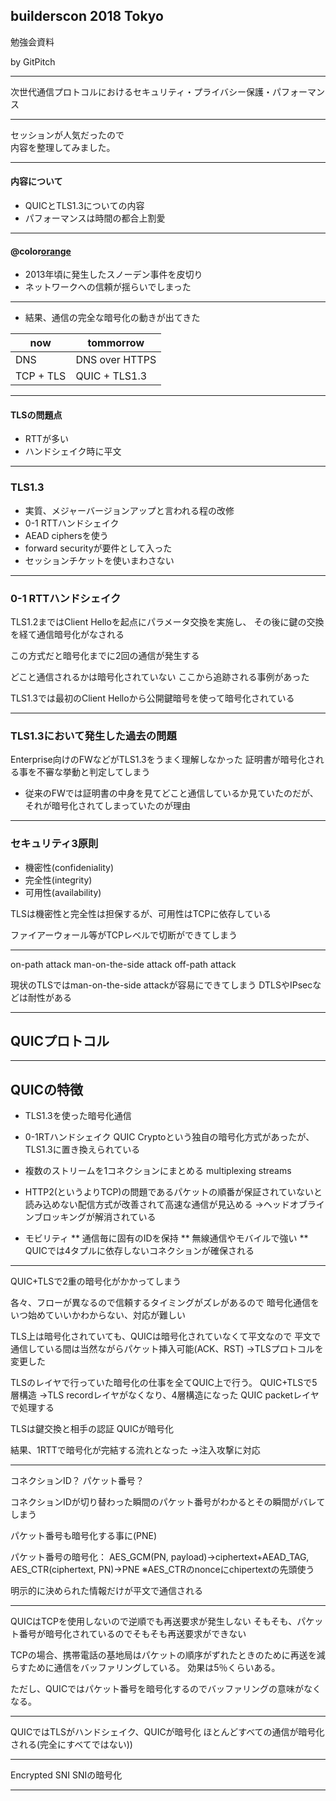 
## builderscon 2018 Tokyo
勉強会資料  


by GitPitch

---

次世代通信プロトコルにおけるセキュリティ・プライバシー保護・パフォーマンス

---

セッションが人気だったので  
内容を整理してみました。

---
#### 内容について

* QUICとTLS1.3についての内容
* パフォーマンスは時間の都合上割愛

---

#### @color[orange](インターネットプロトコル変化の時代)
  
* 2013年頃に発生したスノーデン事件を皮切り
* ネットワークへの信頼が揺らいでしまった

---

* 結果、通信の完全な暗号化の動きが出てきた

now | tommorrow
--- | --- |
DNS | DNS over HTTPS
TCP + TLS | QUIC + TLS1.3

---

#### TLSの問題点
* RTTが多い
* ハンドシェイク時に平文

---

### TLS1.3

* 実質、メジャーバージョンアップと言われる程の改修
* 0-1 RTTハンドシェイク
* AEAD ciphersを使う
* forward securityが要件として入った
* セッションチケットを使いまわさない

---

### 0-1 RTTハンドシェイク

TLS1.2まではClient Helloを起点にパラメータ交換を実施し、
その後に鍵の交換を経て通信暗号化がなされる

この方式だと暗号化までに2回の通信が発生する

どこと通信されるかは暗号化されていない
ここから追跡される事例があった


TLS1.3では最初のClient Helloから公開鍵暗号を使って暗号化されている

---

### TLS1.3において発生した過去の問題

Enterprise向けのFWなどがTLS1.3をうまく理解しなかった
証明書が暗号化される事を不審な挙動と判定してしまう
* 従来のFWでは証明書の中身を見てどこと通信しているか見ていたのだが、それが暗号化されてしまっていたのが理由

---

### セキュリティ3原則

* 機密性(confideniality)
* 完全性(integrity)
* 可用性(availability)

TLSは機密性と完全性は担保するが、可用性はTCPに依存している

ファイアーウォール等がTCPレベルで切断ができてしまう

---

on-path attack
man-on-the-side attack
off-path attack

現状のTLSではman-on-the-side attackが容易にできてしまう
DTLSやIPsecなどは耐性がある

---

## QUICプロトコル


---

## QUICの特徴
* TLS1.3を使った暗号化通信
* 0-1RTハンドシェイク
QUIC Cryptoという独自の暗号化方式があったが、TLS1.3に置き換えられている

* 複数のストリームを1コネクションにまとめる multiplexing streams 
* HTTP2(というよりTCP)の問題であるパケットの順番が保証されていないと読み込めない配信方式が改善されて高速な通信が見込める
→ヘッドオブラインブロッキングが解消されている
* モビリティ
** 通信毎に固有のIDを保持
** 無線通信やモバイルで強い
** QUICでは4タプルに依存しないコネクションが確保される

---

QUIC+TLSで2重の暗号化がかかってしまう

各々、フローが異なるので信頼するタイミングがズレがあるので
暗号化通信をいつ始めていいかわからない、対応が難しい

TLS上は暗号化されていても、QUICは暗号化されていなくて平文なので
平文で通信している間は当然ながらパケット挿入可能(ACK、RST)
→TLSプロトコルを変更した

TLSのレイヤで行っていた暗号化の仕事を全てQUIC上で行う。
QUIC+TLSで5層構造
→TLS recordレイヤがなくなり、4層構造になった
QUIC packetレイヤで処理する

TLSは鍵交換と相手の認証
QUICが暗号化

結果、1RTTで暗号化が完結する流れとなった
→注入攻撃に対応

---

コネクションID？
パケット番号？

コネクションIDが切り替わった瞬間のパケット番号がわかるとその瞬間がバレてしまう

パケット番号も暗号化する事に(PNE)

パケット番号の暗号化：
AES_GCM(PN, payload)→ciphertext+AEAD_TAG, AES_CTR(ciphertext, PN)→PNE
※AES_CTRのnonceにchipertextの先頭使う

明示的に決められた情報だけが平文で通信される 

---

QUICはTCPを使用しないので逆順でも再送要求が発生しない
そもそも、パケット番号が暗号化されているのでそもそも再送要求ができない

TCPの場合、携帯電話の基地局はパケットの順序がずれたときのために再送を減らすために通信をバッファリングしている。
効果は5％くらいある。

ただし、QUICではパケット番号を暗号化するのでバッファリングの意味がなくなる。

---
QUICではTLSがハンドシェイク、QUICが暗号化
ほとんどすべての通信が暗号化される(完全にすべてではない))



---

Encrypted SNI
SNIの暗号化





---